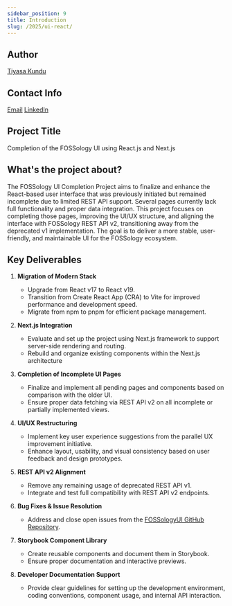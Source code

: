 ```yaml
---
sidebar_position: 9
title: Introduction
slug: /2025/ui-react/
---
```


<!--
SPDX-License-Identifier: CC-BY-SA-4.0

SPDX-FileCopyrightText: 2025 Tiyasa Kundu <tiyasakundu20@gmail.com>
-->

## Author

[Tiyasa Kundu](https://github.com/tiyasakundu)

## Contact Info
[Email](mailto:tiyasakundu20@gmail.com)
[LinkedIn](https://www.linkedin.com/in/tiyasa-kundu-87a02120b/)

## Project Title

Completion of the FOSSology UI using React.js and Next.js

## What's the project about?

The FOSSology UI Completion Project aims to finalize and enhance the
React-based user interface that was previously initiated but remained incomplete
due to limited REST API support. Several pages currently lack full functionality
and proper data integration. This project focuses on completing those pages,
improving the UI/UX structure, and aligning the interface with FOSSology REST
API v2, transitioning away from the deprecated v1 implementation. The goal is
to deliver a more stable, user-friendly, and maintainable UI for the FOSSology
ecosystem.

## Key Deliverables

1. **Migration of Modern Stack**

    - Upgrade from React v17 to React v19.
    - Transition from Create React App (CRA) to Vite for improved performance and development speed.
    - Migrate from npm to pnpm for efficient package management.

2. **Next.js Integration**

    - Evaluate and set up the project using Next.js framework to support server-side rendering and routing.
    - Rebuild and organize existing components within the Next.js architecture

3. **Completion of Incomplete UI Pages**

    - Finalize and implement all pending pages and components based on comparison with the older UI.
    - Ensure proper data fetching via REST API v2 on all incomplete or partially implemented views.

4. **UI/UX Restructuring**

    - Implement key user experience suggestions from the parallel UX improvement initiative.
    - Enhance layout, usability, and visual consistency based on user feedback and design prototypes.

5. **REST API v2 Alignment**

    - Remove any remaining usage of deprecated REST API v1.
    - Integrate and test full compatibility with REST API v2 endpoints.

6. **Bug Fixes & Issue Resolution**

    - Address and close open issues from the [FOSSologyUI GitHub Repository](https://github.com/fossology/FOSSologyUI).

7. **Storybook Component Library**

    - Create reusable components and document them in Storybook.
    - Ensure proper documentation and interactive previews.

8. **Developer Documentation Support**

    - Provide clear guidelines for setting up the development environment, coding conventions, component usage, and internal API interaction.
